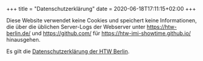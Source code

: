 +++
title = "Datenschutzerklärung"
date = 2020-06-18T17:11:15+02:00
+++

Diese Website verwendet keine Cookies und speichert keine Informationen, die über die üblichen Server-Logs der Webserver unter https://htw-berlin.de/ und https://github.com/ für https://htw-imi-showtime.github.io/ hinausgehen.

Es gilt die [Datenschutzerklärung der HTW Berlin](https://www.htw-berlin.de/datenschutz/).
